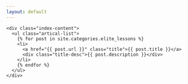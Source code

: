 ```yaml
---
layout: default
---
```


<!-- <body>
  <div class="index-wrapper">
    <div class="aside">
      <div class="info-card">
        <h1>liubo.im 刘波</h1>
      </div>
      <div id="particles-js"></div>
    </div> -->

    <div class="index-content">
      <ul class="artical-list">
        {% for post in site.categories.elite_lessons %}
        <li>
          <a href="{{ post.url }}" class="title">{{ post.title }}</a>
          <div class="title-desc">{{ post.description }}</div>
        </li>
        {% endfor %}
      </ul>
    </div>
  </div>
<!-- </body> -->
